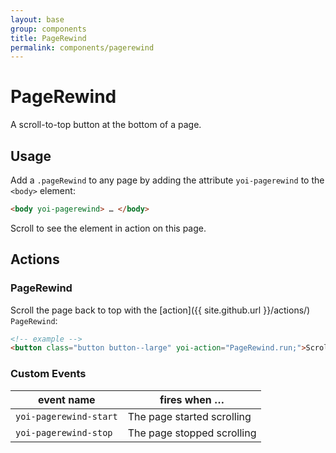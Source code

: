 ```yaml
---
layout: base
group: components
title: PageRewind
permalink: components/pagerewind
---
```


# PageRewind

<p class="intro">A scroll-to-top button at the bottom of a page.</p>

## Usage

Add a `.pageRewind` to any page by adding the attribute `yoi-pagerewind` to the `<body>` element:

```html
<body yoi-pagerewind> … </body>
```

Scroll to see the element in action on this page.

## Actions

### PageRewind

Scroll the page back to top with the [action]({{ site.github.url }}/actions/) `PageRewind`:

```html
<!-- example -->
<button class="button button--large" yoi-action="PageRewind.run;">Scroll to Top</button>
```

### Custom Events

| event name             | fires when …               |
| ---------------------- | -------------------------- |
| `yoi-pagerewind-start` | The page started scrolling |
| `yoi-pagerewind-stop`  | The page stopped scrolling |
